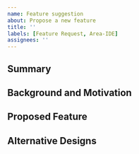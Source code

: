 ```yaml
---
name: Feature suggestion
about: Propose a new feature
title: ''
labels: [Feature Request, Area-IDE]
assignees: ''
---
```


<!--
We welcome feature suggestions! We have a process to discuss and evaluate new feature suggestions. Here is an overview of our process [here](https://github.com/dotnet/roslyn/blob/main/docs/contributing/ide_design_process.md). This template will help us gather the information we need to start the review process.
-->

## Summary

<!--
Brief summary of what this proposal is about.
-->

## Background and Motivation

<!--
What is the problem we are solving and in what context did you encounter it?
-->

## Proposed Feature

<!--
Please provide a sketch of the feature you are proposing. Be as specific as you can: the more specific the proposal, the easier the process will be. Including screenshots of some of the existing problems can also help a lot here.
-->

## Alternative Designs

<!--
Were there other options you considered?
How does this compare to features in other editors?
-->
